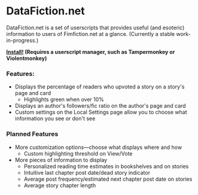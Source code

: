 # DataFiction.net
DataFiction.net is a set of userscripts that provides useful (and esoteric) information to users of Fimfiction.net at a glance. (Currently a stable work-in-progress.)

**[Install!](https://github.com/ReluctusB/DataFiction.net/raw/master/DataFiction.user.js)
(Requires a userscript manager, such as Tampermonkey or Violentmonkey)**

### Features:
- Displays the percentage of readers who upvoted a story on a story's page and card
  - Highlights green when over 10%
- Displays an author's followers/fic ratio on the author's page and card
- Custom settings on the Local Settings page allow you to choose what information you see or don't see

### Planned Features
- More customization options—choose what displays where and how
  - Custom highlighting threshold on View/Vote
- More pieces of information to display
  - Personalized reading time estimates in bookshelves and on stories
  - Intuitive last chapter post date/dead story indicator
  - Average post frequency/estimated next chapter post date on stories
  - Average story chapter length
